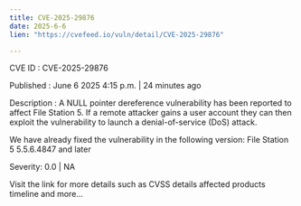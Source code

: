 ```yaml
---
title: CVE-2025-29876
date: 2025-6-6
lien: "https://cvefeed.io/vuln/detail/CVE-2025-29876"

---
```


CVE ID : CVE-2025-29876

Published :  June 6
2025
4:15 p.m. | 24 minutes ago

Description : A NULL pointer dereference vulnerability has been reported to affect File Station 5. If a remote  attacker gains a user account
they can then exploit the vulnerability to launch a denial-of-service (DoS) attack.

We have already fixed the vulnerability in the following version:
File Station 5 5.5.6.4847 and later

Severity: 0.0 | NA

Visit the link for more details
such as CVSS details
affected products
timeline
and more...
